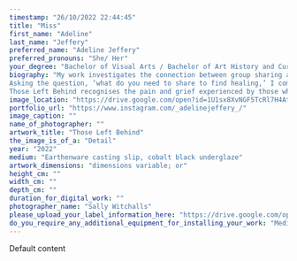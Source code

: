 ```yaml
---
timestamp: "26/10/2022 22:44:45"
title: "Miss"
first_name: "Adeline"
last_name: "Jeffery"
preferred_name: "Adeline Jeffery"
preferred_pronouns: "She/ Her"
your_degree: "Bachelor of Visual Arts / Bachelor of Art History and Curatorship"
biography: "My work investigates the connection between group sharing and healing in response to traumatic life experiences. Those Left Behind draws on the personal recordings of a group of family and friends that have dealt with the loss of a loved one to terminal illness to offer a space in which to reflect and find solace. 
Asking the question, ‘what do you need to share to find healing,’ I combine ceramic casts of each individual’s arm with their responses, transcribed in my own handwriting, to capture both their personal identity and represent the act of their story becoming merged with my own. 
Those Left Behind recognises the pain and grief experienced by those who have lost an individual to a terminal illness and is a representation of the healing those involved in the project found as they shared their stories."
image_location: "https://drive.google.com/open?id=1U1sx8XvNGF5TcRl7H4AtjvGyphqnZ-Uv"
portfolio_url: "https://www.instagram.com/_adelinejeffery_/"
image_caption: ""
name_of_photographer: ""
artwork_title: "Those Left Behind"
the_image_is_of_a: "Detail"
year: "2022"
medium: "Earthenware casting slip, cobalt black underglaze"
artwork_dimensions: "dimensions variable; or"
height_cm: ""
width_cm: ""
depth_cm: ""
duration_for_digital_work: ""
photographer_name: "Sally Witchalls"
please_upload_your_label_information_here: "https://drive.google.com/open?id=1TzGaKQn-KphgZn4k8taAJpH9x59fSmVg"
do_you_require_any_additional_equipment_for_installing_your_work: "Media player"
---
```


Default content